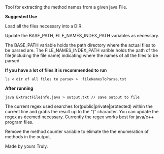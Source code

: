 Tool for extracting the method names from a given java File.

**Suggested Use**

Load all the files necessary into a DIR.

Update the BASE_PATH, FILE_NAMES_INDEX_PATH variables as necessary. 

The BASE_PATH variable holds the path directory where the actual files to be parsed are. 
The FILE_NAMES_INDEX_PATH varible holds the path of the file(including the file name)  indicating where the names of all the files to be parsed. 


**If you have a lot of files it is recommended to run**
 
    ls < dir of all files to parse> >  fileNamesToParse.txt

**After running**

    java ExtractFileInfo.java > output.txt // save output to file


The current regex used searches for(public|private|protected) within the current line and grabs the result up to the "(" character. You can update the regex as deemed necessary. Currently the regex works best for java/c++ program files. 


Remove the method counter variable to elimate the the enumeration of methods in the output. 

Made by yours Truly.
 
